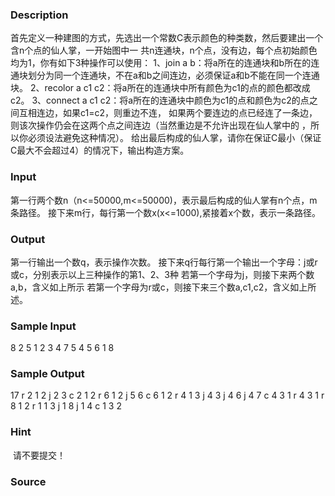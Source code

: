 
### Description
首先定义一种建图的方式，先选出一个常数C表示颜色的种类数，然后要建出一个含n个点的仙人掌，一开始图中一
共n连通块，n个点，没有边，每个点初始颜色均为1，你有如下3种操作可以使用：
1、join a b：将a所在的连通块和b所在的连通块划分为同一个连通块，不在a和b之间连边，必须保证a和b不能在同一个连通块。
2、recolor a c1 c2：将a所在的连通块中所有颜色为c1的点的颜色都改成c2。
3、connect a c1 c2：将a所在的连通块中颜色为c1的点和颜色为c2的点之间互相连边，如果c1=c2，则重边不连，
如果两个要连边的点已经连了一条边，则该次操作仍会在这两个点之间连边（当然重边是不允许出现在仙人掌中的
，所以你必须设法避免这种情况）。
给出最后构成的仙人掌，请你在保证C最小（保证C最大不会超过4）的情况下，输出构造方案。


### Input
第一行两个数n（n<=50000,m<=50000)，表示最后构成的仙人掌有n个点，m条路径。
接下来m行，每行第一个数x(x<=1000),紧接着x个数，表示一条路径。


### Output
第一行输出一个数q，表示操作次数。
接下来q行每行第一个输出一个字母：j或r或c，分别表示以上三种操作的第1、2、3种
若第一个字母为j，则接下来两个数a,b，含义如上所示
若第一个字母为r或c，则接下来三个数a,c1,c2，含义如上所述。


### Sample Input
8 2
5 1 2 3 4 7
5 4 5 6 1 8
### Sample Output
17
r 2 1 2
j 2 3
c 2 1 2
r 6 1 2
j 5 6
c 6 1 2
r 4 1 3
j 4 3
j 4 6
j 4 7
c 4 3 1
r 4 3 1
r 8 1 2
r 1 1 3
j 1 8
j 1 4
c 1 3 2
### Hint
 请不要提交！
### Source
